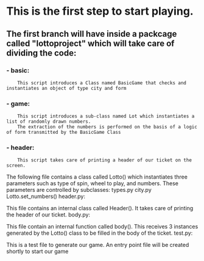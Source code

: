 # This is the first step to start playing.

## The first branch will have inside a packcage called "lottoproject" which will take care of dividing the code:
### - basic: 
        This script introduces a Class named BasicGame that checks and instantiates an object of type city and form

### - game:
        This script introduces a sub-class named Lot which instantiates a list of randomly drawn numbers.
        The extraction of the numbers is performed on the basis of a logic of form transmitted by the BasicGame Class
        
### - header:
        This script takes care of printing a header of our ticket on the screen.
         
    

The following file contains a class called Lotto() which instantiates three parameters such as type of spin, wheel to play, and numbers.
These parameters are controlled by subclasses:
types.py
city.py
Lotto.set_numbers()
header.py:

This file contains an internal class called Header(). It takes care of printing the header of our ticket.
body.py:

This file contain an internal function called body(). This receives 3 instances generated by the Lotto() class to be filled in the body of the ticket.
test.py:

This is a test file to generate our game. An entry point file will be created shortly to start our game
